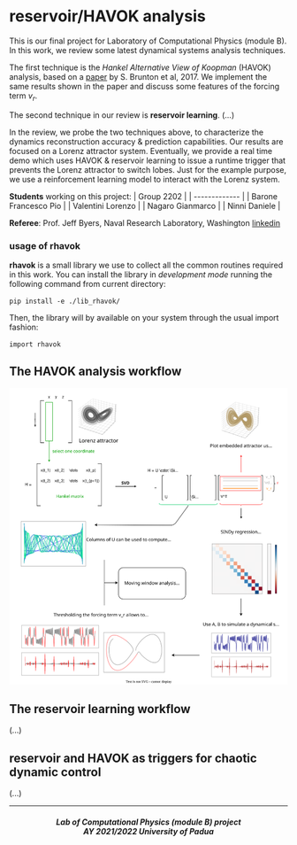 # reservoir/HAVOK analysis

This is our final project for Laboratory of Computational Physics (module B). In this work, we review some latest dynamical systems analysis techniques.

The first technique is the *Hankel Alternative View of Koopman* (HAVOK) analysis, based on a [paper](https://www.nature.com/articles/s41467-017-00030-8) by S. Brunton et al, 2017. We implement the same results shown in the paper and discuss some features of the forcing term $v_r$.

The second technique in our review is **reservoir learning**. (...)

In the review, we probe the two techniques above, to characterize the dynamics reconstruction accuracy & prediction capabilities. Our results are focused on a Lorenz attractor system. Eventually, we provide a real time demo which uses HAVOK & reservoir learning to issue a runtime trigger that prevents the Lorenz attractor to switch lobes. Just for the example purpose, we use a reinforcement learning model to interact with the Lorenz system.


**Students** working on this project:
| Group 2202  |
| ------------- |
| Barone Francesco Pio |
| Valentini Lorenzo |
| Nagaro Gianmarco | 
| Ninni Daniele |

**Referee**: Prof. Jeff Byers, Naval Research Laboratory, Washington [linkedin](https://www.linkedin.com/in/jeff-byers-8458969/)

### usage of rhavok

**rhavok** is a small library we use to collect all the common routines required in this work. You can install the library in *development mode* running the following command from current directory:
```
pip install -e ./lib_rhavok/
```
Then, the library will by available on your system through the usual import fashion:
```
import rhavok
```

## The HAVOK analysis workflow

![workflow_image](./img/workflow.svg)

## The reservoir learning workflow

(...)

## reservoir and HAVOK as triggers for chaotic dynamic control

(...)

***

<h5 align="center">Lab of Computational Physics (module B) project<br>AY 2021/2022 University of Padua</h5>

<p align="center">
  <img src="https://user-images.githubusercontent.com/62724611/166108149-7629a341-bbca-4a3e-8195-67f469a0cc08.png" alt="" height="70"/>
  &emsp;
  <img src="https://user-images.githubusercontent.com/62724611/166108076-98afe0b7-802c-4970-a2d5-bbb997da759c.png" alt="" height="70"/>
</p>
